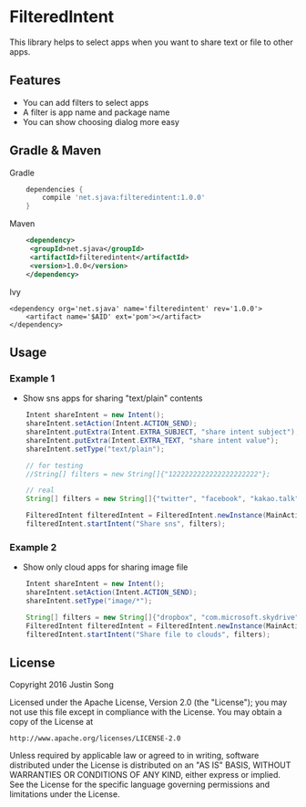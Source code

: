 # FilteredIntent
This library helps to select apps when you want to share text or file to other apps. 

## Features
- You can add filters to select apps
- A filter is app name and package name
- You can show choosing dialog more easy

## Gradle & Maven
Gradle
```groovy
    dependencies {
    	compile 'net.sjava:filteredintent:1.0.0'
    }
```

Maven
```xml
    <dependency>
     <groupId>net.sjava</groupId>
     <artifactId>filteredintent</artifactId>
     <version>1.0.0</version>
    </dependency>
```

Ivy
```
<dependency org='net.sjava' name='filteredintent' rev='1.0.0'> 
    <artifact name='$AID' ext='pom'></artifact> 
</dependency>
```


## Usage
### Example 1
- Show sns apps for sharing "text/plain" contents

``` java
    Intent shareIntent = new Intent();
    shareIntent.setAction(Intent.ACTION_SEND);
    shareIntent.putExtra(Intent.EXTRA_SUBJECT, "share intent subject");
    shareIntent.putExtra(Intent.EXTRA_TEXT, "share intent value");
    shareIntent.setType("text/plain");

    // for testing 
    //String[] filters = new String[]{"1222222222222222222222"};

    // real 
    String[] filters = new String[]{"twitter", "facebook", "kakao.talk", "com.facebook.orca", "com.tencent.mm"};

    FilteredIntent filteredIntent = FilteredIntent.newInstance(MainActivity.this, shareIntent);
    filteredIntent.startIntent("Share sns", filters);
```

### Example 2
- Show only cloud apps for sharing image file

``` java
    Intent shareIntent = new Intent();
    shareIntent.setAction(Intent.ACTION_SEND);
    shareIntent.setType("image/*");

    String[] filters = new String[]{"dropbox", "com.microsoft.skydrive", "com.google.android.apps.docs", "com.box.android", "com.amazon.drive"};
    FilteredIntent filteredIntent = FilteredIntent.newInstance(MainActivity.this, shareIntent);
    filteredIntent.startIntent("Share file to clouds", filters);
```


## License

Copyright 2016 Justin Song

Licensed under the Apache License, Version 2.0 (the "License");
you may not use this file except in compliance with the License.
You may obtain a copy of the License at

    http://www.apache.org/licenses/LICENSE-2.0

Unless required by applicable law or agreed to in writing, software
distributed under the License is distributed on an "AS IS" BASIS,
WITHOUT WARRANTIES OR CONDITIONS OF ANY KIND, either express or implied.
See the License for the specific language governing permissions and
limitations under the License.
